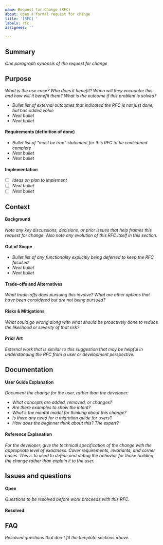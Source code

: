 ```yaml
---
name: Request for Change (RFC)
about: Open a formal request for change
title: '[RFC] '
labels: rfc
assignees: ''

---
```


## Summary

_One paragraph synopsis of the request for change_

## Purpose

_What is the use case? Who does it benefit? When will they encounter this and how will it benefit them? What is the outcome if this problem is solved?_

* _Bullet list of external outcomes that indicated the RFC is not just done, but has added value_
* _Next bullet_
* _Next bullet_

#### Requirements (definition of done)

* _Bullet list of "must be true" statement for this RFC to be considered complete_
* _Next bullet_
* _Next bullet_

#### Implementation

* [ ] _Ideas on plan to implement_
* [ ] _Next bullet_
* [ ] _Next bullet_

## Context

#### Background

_Note any key discussions, decisions, or prior issues that help frames this request for change. Also note any evolution of this RFC itself in this section._

#### Out of Scope

* _Bullet list of any functionality explicitly being deferred to keep the RFC focused_
* _Next bullet_
* _Next bullet_

#### Trade-offs and Alternatives

_What trade-offs does pursuing this involve? What are other options that have been considered but are not being pursued?_

#### Risks & Mitigations

_What could go wrong _along with_ what should be proactively done to reduce the likelihood or severity of that risk?_

#### Prior Art

_External work that is similar to this suggestion that may be helpful in understanding the RFC from a user or development perspective._

## Documentation

#### User Guide Explanation

_Document the change for the user, rather than the developer:_

* _What concepts are added, removed, or changes?_
* _Are there examples to show the intent?_
* _What's the mental model for thinking about this change?_
* _Is there any need for a migration guide for users?_
* _How does the beginner think about this? The expert?_

#### Reference Explanation

_For the developer, give the technical specification of the change with the appropriate level of exactness. Cover requirements, invariants, and corner cases. This is to used to define and debug the behavior for those building the change rather than explain it to the user._

## Issues and questions

#### Open

_Questions to be resolved before work proceeds with this RFC._

#### Resolved

## FAQ

_Resolved questions that don't fit the template sections above._

